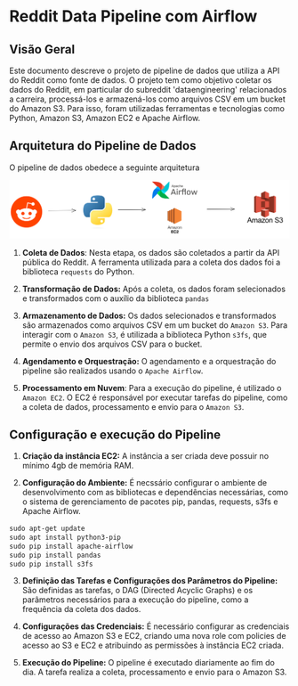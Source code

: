 # Reddit Data Pipeline com Airflow

## Visão Geral

Este documento descreve o projeto de pipeline de dados que utiliza a API do Reddit como fonte de dados. O projeto tem como objetivo coletar os dados do Reddit, em particular do subreddit 'dataengineering' relacionados a carreira, processá-los e armazená-los como arquivos CSV em um bucket do Amazon S3. Para isso, foram utilizadas ferramentas e tecnologias como Python, Amazon S3, Amazon EC2 e Apache Airflow.

## Arquitetura do Pipeline de Dados

O pipeline de dados obedece a seguinte arquitetura

![Imagem representando o pipeline de dados](https://github.com/elvinmatheus/Data-pipeline-com-Airflow/blob/main/images/arquitetura_data_pipeline.png)

1. **Coleta de Dados**: Nesta etapa, os dados são coletados a partir da API pública do Reddit. A ferramenta utilizada para a coleta dos dados foi a biblioteca `requests` do Python.

2. **Transformação de Dados:** Após a coleta, os dados foram selecionados e transformados com o auxílio da biblioteca `pandas`

3. **Armazenamento de Dados:** Os dados selecionados e transformados são armazenados como arquivos CSV em um bucket do `Amazon S3`. Para interagir com o `Amazon S3`, é utilizada a biblioteca Python `s3fs`, que permite o envio dos arquivos CSV para o bucket.

4. **Agendamento e Orquestração:** O agendamento e a orquestração do pipeline são realizados usando o `Apache Airflow`. 

5. **Processamento em Nuvem**: Para a execução do pipeline, é utilizado o `Amazon EC2`. O EC2 é responsável por executar tarefas do pipeline, como a coleta de dados, processamento e envio para o `Amazon S3`.

## Configuração e execução do Pipeline

1. **Criação da instância EC2:** A instância a ser criada deve possuir no mínimo 4gb de memória RAM.

2. **Configuração do Ambiente:** É necssário configurar o ambiente de desenvolvimento com as bibliotecas e dependências necessárias, como o sistema de gerenciamento de pacotes pip, pandas, requests, s3fs e Apache Airflow.

```
sudo apt-get update
sudo apt install python3-pip
sudo pip install apache-airflow
sudo pip install pandas
sudo pip install s3fs
```

3. **Definição das Tarefas e Configurações dos Parâmetros do Pipeline:** São definidas as tarefas, o DAG (Directed Acyclic Graphs) e os parâmetros necessários para a execução do pipeline, como a frequência da coleta dos dados.

4. **Configurações das Credenciais:** É necessário configurar as credenciais de acesso ao Amazon S3 e EC2, criando uma nova role com policies de acesso ao S3 e EC2 e atribuindo as permissões à instância EC2 criada.

5. **Execução do Pipeline:** O pipeline é executado diariamente ao fim do dia. A tarefa realiza a coleta, processamento e envio para o Amazon S3.